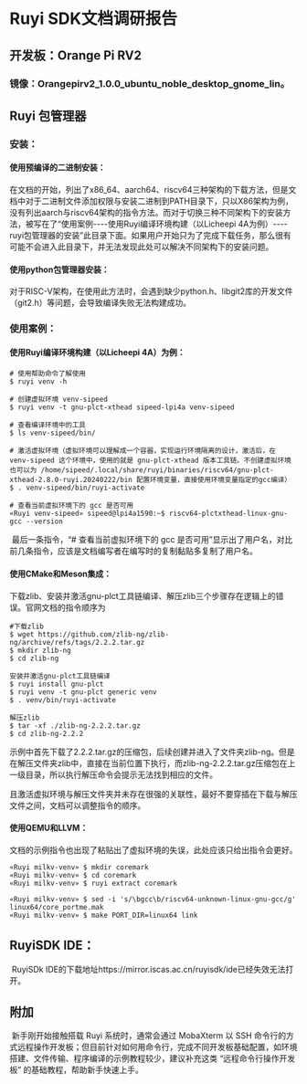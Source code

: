 # Ruyi SDK文档调研报告

## 开发板：Orange Pi RV2

### 镜像：Orangepirv2_1.0.0_ubuntu_noble_desktop_gnome_lin。

## Ruyi 包管理器

### 安装：

#### 	使用预编译的二进制安装：

​		在文档的开始，列出了x86_64、aarch64、riscv64三种架构的下载方法，但是文档中对于二进制文件添加权限与安装二进制到PATH目录下，只以X86架构为例，没有列出aarch与riscv64架构的指令方法。而对于切换三种不同架构下的安装方法，被写在了“使用案例----使用Ruyi编译环境构建（以Licheepi 4A为例）----ruyi包管理器的安装”此目录下面。如果用户开始只为了完成下载任务，那么很有可能不会进入此目录下，并无法发现此处可以解决不同架构下的安装问题。

#### 	使用python包管理器安装：

​		对于RISC-V架构，在使用此方法时，会遇到缺少python.h、libgit2库的开发文件（git2.h）等问题，会导致编译失败无法构建成功。

### 使用案例：

#### 使用Ruyi编译环境构建（以Licheepi 4A）为例：

```
# 使用帮助命令了解使用
$ ruyi venv -h

# 创建虚拟环境 venv-sipeed
$ ruyi venv -t gnu-plct-xthead sipeed-lpi4a venv-sipeed 

# 查看编译环境中的工具
$ ls venv-sipeed/bin/ 

# 激活虚拟环境（虚拟环境可以理解成一个容器，实现运行环境隔离的设计，激活后，在 venv-sipeed 这个环境中，使用的就是 gnu-plct-xthead 版本工具链。不创建虚拟环境也可以为 /home/sipeed/.local/share/ruyi/binaries/riscv64/gnu-plct-xthead-2.8.0-ruyi.20240222/bin 配置环境变量，直接使用环境变量指定的gcc编译）
$ . venv-sipeed/bin/ruyi-activate 

# 查看当前虚拟环境下的 gcc 是否可用
«Ruyi venv-sipeed» sipeed@lpi4a1590:~$ riscv64-plctxthead-linux-gnu-gcc --version 
```

​	最后一条指令，“# 查看当前虚拟环境下的 gcc 是否可用”显示出了用户名，对比前几条指令，应该是文档编写者在编写时的复制黏贴多复制了用户名。

#### 使用CMake和Meson集成：

​	下载zlib、安装并激活gnu-plct工具链编译、解压zlib三个步骤存在逻辑上的错误。官网文档的指令顺序为

```
#下载zlib
$ wget https://github.com/zlib-ng/zlib-ng/archive/refs/tags/2.2.2.tar.gz
$ mkdir zlib-ng
$ cd zlib-ng

安装并激活gnu-plct工具链编译
$ ruyi install gnu-plct
$ ruyi venv -t gnu-plct generic venv
$ . venv/bin/ruyi-activate

解压zlib
$ tar -xf ./zlib-ng-2.2.2.tar.gz
$ cd zlib-ng-2.2.2
```

​	示例中首先下载了2.2.2.tar.gz的压缩包，后续创建并进入了文件夹zlib-ng。但是在解压文件夹zlib中，直接在当前位置下执行，而zlib-ng-2.2.2.tar.gz压缩包在上一级目录，所以执行解压命令会提示无法找到相应的文件。

​	且激活虚拟环境与解压文件夹并未存在很强的关联性，最好不要穿插在下载与解压文件之间，文档可以调整指令的顺序。

#### 使用QEMU和LLVM：

​	文档的示例指令也出现了粘贴出了虚拟环境的失误，此处应该只给出指令会更好。

```
«Ruyi milkv-venv» $ mkdir coremark
«Ruyi milkv-venv» $ cd coremark
«Ruyi milkv-venv» $ ruyi extract coremark

«Ruyi milkv-venv» $ sed -i 's/\bgcc\b/riscv64-unknown-linux-gnu-gcc/g' linux64/core_portme.mak
«Ruyi milkv-venv» $ make PORT_DIR=linux64 link
```



## RuyiSDK IDE：

​	RuyiSDk IDE的下载地址https://mirror.iscas.ac.cn/ruyisdk/ide已经失效无法打开。

## 附加

​	新手刚开始接触搭载 Ruyi 系统时，通常会通过 MobaXterm 以 SSH 命令行的方式远程操作开发板；但目前针对如何用命令行，完成不同开发板基础配置，如环境搭建、文件传输、程序编译的示例教程较少，建议补充这类 “远程命令行操作开发板” 的基础教程，帮助新手快速上手。

